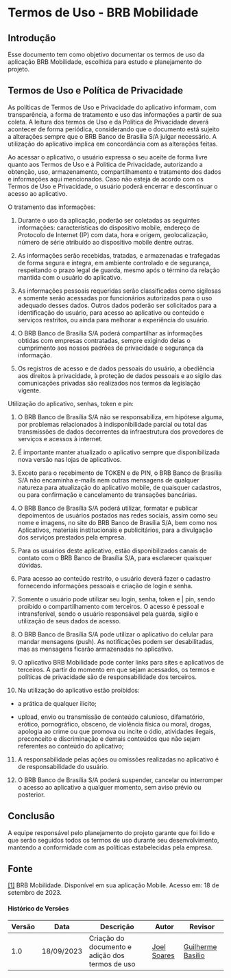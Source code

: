 # **Termos de Uso - BRB Mobilidade**
## **Introdução**

Esse documento tem como objetivo documentar os termos de uso da aplicação BRB Mobilidade, escolhida para estudo e planejamento do projeto.

## **Termos de Uso e Política de Privacidade**

As políticas de Termos de Uso e Privacidade do aplicativo informam, com transparência, a forma de tratamento e uso das informações a partir de sua coleta. A leitura dos termos de Uso e da Política de Privacidade deverá acontecer de forma periódica, considerando que o documento está sujeito a alterações sempre que o BRB Banco de Brasília S/A julgar necessário. A utilização do aplicativo implica em concordância com as alterações feitas.

Ao acessar o aplicativo, o usuário expressa o seu aceite de forma livre quanto aos Termos de Uso e à Política de Privacidade, autorizando a obtenção, uso, armazenamento, compartilhamento e tratamento dos dados e informações aqui mencionados. Caso não esteja de acordo com os Termos de Uso e Privacidade, o usuário poderá encerrar e descontinuar o acesso ao aplicativo.

O tratamento das informações:

1) Durante o uso da aplicação, poderão ser coletadas as seguintes informações: características do dispositivo mobile, endereço de Protocolo de Internet (IP) com data, hora e origem, geolocalização, número de série atribuído ao dispositivo mobile dentre outras.

2) As informações serão recebidas, tratadas, e armazenadas e trafegadas de forma segura e íntegra, em ambiente controlado e de segurança, respeitando o prazo legal de guarda, mesmo após o término da relação mantida com o usuário do aplicativo.

3) As informações pessoais requeridas serão classificadas
como sigilosas e somente serão acessadas por funcionários
autorizados para o uso adequado desses dados. Outros
dados poderão ser solicitados para a identificação do
usuário, para acesso ao aplicativo ou conteúdo e serviços
restritos, ou ainda para melhorar a experiência do usuário.

4) O BRB Banco de Brasília S/A poderá compartilhar as
informações obtidas com empresas contratadas, sempre
exigindo delas o cumprimento aos nossos padrões de
privacidade e segurança da informação.

5) Os registros de acesso e de dados pessoais do usuário, a
obediência aos direitos à privacidade, à proteção de dados
pessoais e ao sigilo das comunicações privadas são
realizados nos termos da legislação vigente.

Utilização do aplicativo, senhas, token e pin:

1) O BRB Banco de Brasília S/A não se responsabiliza, em
hipótese alguma, por problemas relacionados à
indisponibilidade parcial ou total das transmissões de
dados decorrentes da infraestrutura dos provedores de
serviços e acessos à internet.

2) É importante manter atualizado o aplicativo sempre que
disponibilizada nova versão nas lojas de aplicativos.

3) Exceto para o recebimento de TOKEN e de PIN, o BRB
Banco de Brasília S/A não encaminha e-mails nem outras
mensagens de qualquer natureza para atualização do
aplicativo mobile, de quaisquer cadastros, ou para
confirmação e cancelamento de transações bancárias.

4) O BRB Banco de Brasília S/A poderá utilizar, formatar e
publicar depoimentos de usuários postados nas redes
sociais, assim como seu nome e imagens, no site do BRB
Banco de Brasília S/A, bem como nos Aplicativos, materiais
institucionais e publicitários, para a divulgação dos serviços
prestados pela empresa.

5) Para os usuários deste aplicativo, estão disponibilizados
canais de contato com o BRB Banco de Brasília S/A, para
esclarecer quaisquer dúvidas.

6) Para acesso ao conteúdo restrito, o usuário deverá fazer o
cadastro fornecendo informações pessoais e criação de
login e senha.

7) Somente o usuário pode utilizar seu login, senha, token e |
pin, sendo proibido o compartilhamento com terceiros. O
acesso é pessoal e intransferível, sendo o usuário
responsável pela guarda, sigilo e utilização de seus dados
de acesso.

8) O BRB Banco de Brasília S/A pode utilizar o aplicativo do
celular para mandar mensagens (push). As notificações
podem ser desabilitadas, mas as mensagens ficarão
armazenadas no aplicativo.
9) O aplicativo BRB Mobilidade pode conter links para sites
e aplicativos de terceiros. A partir do momento em que
sejam acessados, os termos e políticas de privacidade são
de responsabilidade dos terceiros.
10) Na utilização do aplicativo estão proibidos:

* a prática de qualquer ilícito;

* upload, envio ou transmissão de conteúdo calunioso,
difamatório, erótico, pornográfico, obsceno, de
violência física ou moral, drogas, apologia ao crime
ou que promova ou incite o ódio, atividades ilegais,
preconceito e discriminação e demais conteúdos que
não sejam referentes ao conteúdo do aplicativo;

11) A responsabilidade pelas ações ou omissões realizadas
no aplicativo é de responsabilidade do usuário.

12) O BRB Banco de Brasília S/A poderá suspender, cancelar
ou interromper o acesso ao aplicativo a qualguer momento,
sem aviso prévio ou posterior.

## **Conclusão**

A equipe responsável pelo planejamento do projeto garante que foi lido e que serão seguidos todos os termos de uso durante seu desenvolvimento, mantendo a conformidade com as políticas estabelecidas pela empresa.

## **Fonte**

<a id="aa" href="#a">[1]</a> BRB Mobilidade. Disponível em sua aplicação Mobile. Acesso em: 18 de setembro de 2023.

#### **Histórico de Versões**

| Versão | Data       | Descrição            | Autor          | Revisor        |
|--------|------------|----------------------|----------------|--------------- |
| 1.0    | 18/09/2023 | Criação do documento e adição dos termos de uso   | [Joel Soares](https://github.com/JoelSRangel)| [Guilherme Basilio](https://github.com/GuilhermeBES) |